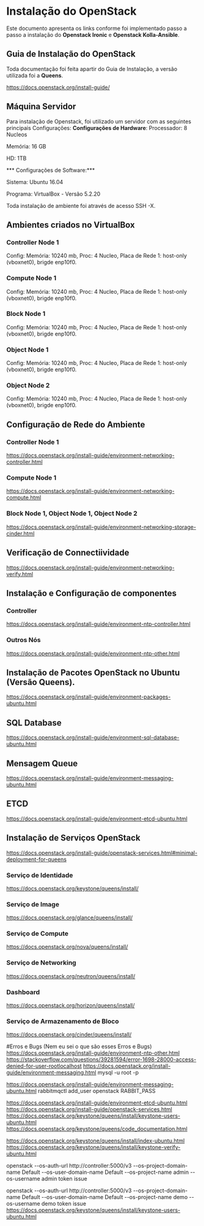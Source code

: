 # Instalação do OpenStack
Este documento apresenta os links conforme foi implementado passo a passo a instalação do **Openstack Ironic** e **Openstack Kolla-Ansible**.


## Guia de Instalação do OpenStack
Toda documentação foi feita apartir do Guia de Instalação, a versão utilizada foi a **Queens**.

https://docs.openstack.org/install-guide/

## Máquina Servidor
Para instalação de Openstack, foi utilizado um servidor com as seguintes  principais Configurações:
**Configurações de Hardware**: 
Processador: 8 Nucleos

Memória: 16 GB

HD: 1TB

*** Configurações de Software:***

Sistema: Ubuntu 16.04

Programa: VirtualBox -  Versão 5.2.20 

Toda instalação de ambiente foi através de acesso SSH -X.

## Ambientes criados no VirtualBox
### Controller Node 1
Config: Memória: 10240 mb, Proc: 4 Nucleo, Placa de Rede 1: host-only (vboxnet0), brigde enp10f0.
### Compute Node 1
Config: Memória: 10240 mb, Proc: 4 Nucleo, Placa de Rede 1: host-only (vboxnet0), brigde enp10f0.
### Block Node 1
Config: Memória: 10240 mb, Proc: 4 Nucleo, Placa de Rede 1: host-only (vboxnet0), brigde enp10f0.
### Object Node 1
Config: Memória: 10240 mb, Proc: 4 Nucleo, Placa de Rede 1: host-only (vboxnet0), brigde enp10f0.
### Object Node 2
Config: Memória: 10240 mb, Proc: 4 Nucleo, Placa de Rede 1: host-only (vboxnet0), brigde enp10f0.

## Configuração de Rede do Ambiente
### Controller Node 1
https://docs.openstack.org/install-guide/environment-networking-controller.html
### Compute Node 1
https://docs.openstack.org/install-guide/environment-networking-compute.html
### Block Node 1, Object Node 1, Object Node 2
https://docs.openstack.org/install-guide/environment-networking-storage-cinder.html
## Verificação de Connectiividade
https://docs.openstack.org/install-guide/environment-networking-verify.html

## Instalação e Configuração de componentes
### Controller
https://docs.openstack.org/install-guide/environment-ntp-controller.html
### Outros Nós
https://docs.openstack.org/install-guide/environment-ntp-other.html

## Instalação de Pacotes OpenStack no Ubuntu (Versão Queens).
https://docs.openstack.org/install-guide/environment-packages-ubuntu.html

## SQL Database
https://docs.openstack.org/install-guide/environment-sql-database-ubuntu.html

## Mensagem Queue
https://docs.openstack.org/install-guide/environment-messaging-ubuntu.html

## ETCD
https://docs.openstack.org/install-guide/environment-etcd-ubuntu.html

## Instalação de Serviços OpenStack
https://docs.openstack.org/install-guide/openstack-services.html#minimal-deployment-for-queens
### Serviço de Identidade
https://docs.openstack.org/keystone/queens/install/
### Serviço de Image
https://docs.openstack.org/glance/queens/install/
### Serviço de Compute
https://docs.openstack.org/nova/queens/install/
### Serviço de Networking
https://docs.openstack.org/neutron/queens/install/
### Dashboard
https://docs.openstack.org/horizon/queens/install/
### Serviço de Armazenamento de Bloco
https://docs.openstack.org/cinder/queens/install/

#Erros e Bugs
(Nem eu sei o que são esses Erros e Bugs)
https://docs.openstack.org/install-guide/environment-ntp-other.html
https://stackoverflow.com/questions/39281594/error-1698-28000-access-denied-for-user-rootlocalhost
https://docs.openstack.org/install-guide/environment-messaging.html
mysql -u root -p

https://docs.openstack.org/install-guide/environment-messaging-ubuntu.html
	rabbitmqctl add_user openstack RABBIT_PASS

https://docs.openstack.org/install-guide/environment-etcd-ubuntu.html
https://docs.openstack.org/install-guide/openstack-services.html
https://docs.openstack.org/keystone/queens/install/keystone-users-ubuntu.html
https://docs.openstack.org/keystone/queens/code_documentation.html

https://docs.openstack.org/keystone/queens/install/index-ubuntu.html
https://docs.openstack.org/keystone/queens/install/keystone-verify-ubuntu.html

openstack --os-auth-url http://controller:5000/v3  --os-project-domain-name Default --os-user-domain-name Default  --os-project-name admin --os-username admin token issue

openstack --os-auth-url http://controller:5000/v3 --os-project-domain-name Default --os-user-domain-name Default --os-project-name demo --os-username demo token issue
https://docs.openstack.org/keystone/queens/install/keystone-users-ubuntu.html